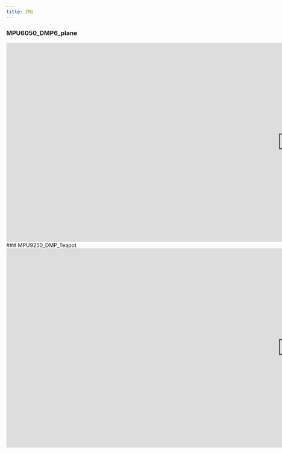 ```yaml
---
title: IMU
---
```

### MPU6050_DMP6_plane 
<iframe width="1519" height="529" src="https://www.youtube.com/embed/gIHMfZ8dDKQ" title="e89f8254 1c09 41e7 943d 36ab1d39db1b" frameborder="0" allow="accelerometer; autoplay; clipboard-write; encrypted-media; gyroscope; picture-in-picture; web-share" allowfullscreen></iframe>
### MPU9250_DMP_Teapot
<iframe width="1519" height="529" src="https://www.youtube.com/embed/oh9MZYByoos" title="0ff5776d b4b6 4282 ab4f 99bb3907d812" frameborder="0" allow="accelerometer; autoplay; clipboard-write; encrypted-media; gyroscope; picture-in-picture; web-share" allowfullscreen></iframe>
